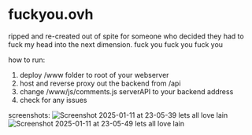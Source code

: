 # fuckyou.ovh

ripped and re-created out of spite for someone who decided they had to fuck my head into the next dimension. fuck you fuck you fuck you

how to run:
1. deploy /www folder to root of your webserver
2. host and reverse proxy out the backend from /api
3. change /www/js/comments.js serverAPI to your backend address
4. check for any issues

screenshots:
![Screenshot 2025-01-11 at 23-05-39 lets all love lain](https://github.com/user-attachments/assets/b8da9c45-ea09-4860-8a1d-37cfeb8f7cbb)
![Screenshot 2025-01-11 at 23-05-49 lets all love lain](https://github.com/user-attachments/assets/6ba3df09-4cec-45bb-8a55-3314b2bb3c6e)
